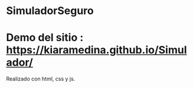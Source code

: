 # SimuladorSeguro
# Demo del sitio : https://kiaramedina.github.io/Simulador/
Realizado con html, css y js.
